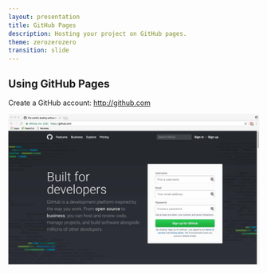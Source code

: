 ```yaml
---
layout: presentation
title: GitHub Pages
description: Hosting your project on GitHub pages.
theme: zerozerozero
transition: slide
---
```



<section>
  
  <h2>Using GitHub Pages</h2>
  
</section>

<section>
  <p>Create a GitHub account: <a href="//github.com">http://github.com</a></p>  
  <p><img src="/media/ghpages_1_signup.jpg" alt="github.com front page" width="600px"></p>
</section>